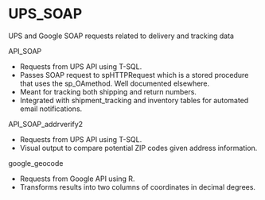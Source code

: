 # UPS_SOAP
UPS and Google SOAP requests related to delivery and tracking data

API_SOAP
- Requests from UPS API using T-SQL.
- Passes SOAP request to spHTTPRequest which is a stored procedure that uses the sp_OAmethod. Well documented elsewhere.
- Meant for tracking both shipping and return numbers.
- Integrated with shipment_tracking and inventory tables for automated email notifications.

API_SOAP_addrverify2
- Requests from UPS API using T-SQL.
- Visual output to compare potential ZIP codes given address information.

google_geocode
- Requests from Google API using R.
- Transforms results into two columns of coordinates in decimal degrees.
